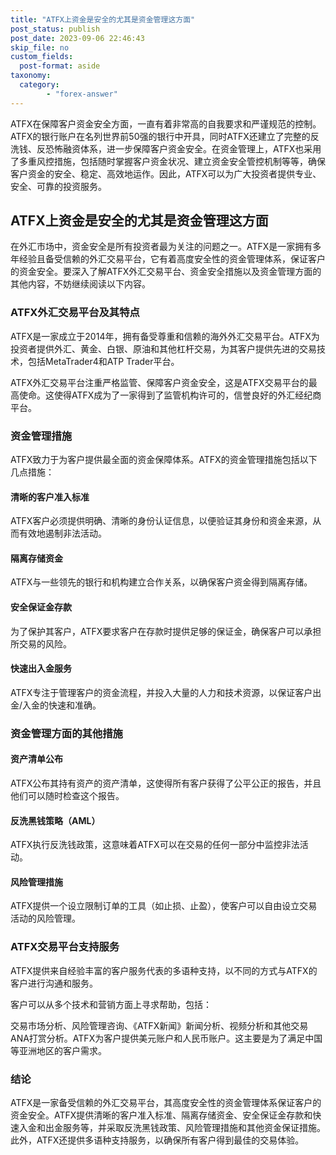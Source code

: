 ```yaml
---
title: "ATFX上资金是安全的尤其是资金管理这方面"
post_status: publish
post_date: 2023-09-06 22:46:43
skip_file: no
custom_fields: 
  post-format: aside
taxonomy:
  category:
        - "forex-answer"
---
```


ATFX在保障客户资金安全方面，一直有着非常高的自我要求和严谨规范的控制。ATFX的银行账户在名列世界前50强的银行中开具，同时ATFX还建立了完整的反洗钱、反恐怖融资体系，进一步保障客户资金安全。在资金管理上，ATFX也采用了多重风控措施，包括随时掌握客户资金状况、建立资金安全管控机制等等，确保客户资金的安全、稳定、高效地运作。因此，ATFX可以为广大投资者提供专业、安全、可靠的投资服务。

## ATFX上资金是安全的尤其是资金管理这方面

在外汇市场中，资金安全是所有投资者最为关注的问题之一。ATFX是一家拥有多年经验且备受信赖的外汇交易平台，它有着高度安全性的资金管理体系，保证客户的资金安全。要深入了解ATFX外汇交易平台、资金安全措施以及资金管理方面的其他内容，不妨继续阅读以下内容。

### ATFX外汇交易平台及其特点

ATFX是一家成立于2014年，拥有备受尊重和信赖的海外外汇交易平台。ATFX为投资者提供外汇、黄金、白银、原油和其他杠杆交易，为其客户提供先进的交易技术，包括MetaTrader4和ATP Trader平台。

ATFX外汇交易平台注重严格监管、保障客户资金安全，这是ATFX交易平台的最高使命。这使得ATFX成为了一家得到了监管机构许可的，信誉良好的外汇经纪商平台。

### 资金管理措施

ATFX致力于为客户提供最全面的资金保障体系。ATFX的资金管理措施包括以下几点措施：

#### 清晰的客户准入标准

ATFX客户必须提供明确、清晰的身份认证信息，以便验证其身份和资金来源，从而有效地遏制非法活动。

#### 隔离存储资金

ATFX与一些领先的银行和机构建立合作关系，以确保客户资金得到隔离存储。

#### 安全保证金存款

为了保护其客户，ATFX要求客户在存款时提供足够的保证金，确保客户可以承担所交易的风险。

#### 快速出入金服务

ATFX专注于管理客户的资金流程，并投入大量的人力和技术资源，以保证客户出金/入金的快速和准确。

### 资金管理方面的其他措施

#### 资产清单公布

ATFX公布其持有资产的资产清单，这使得所有客户获得了公平公正的报告，并且他们可以随时检查这个报告。

#### 反洗黑钱策略（AML）

ATFX执行反洗钱政策，这意味着ATFX可以在交易的任何一部分中监控非法活动。

#### 风险管理措施

ATFX提供一个设立限制订单的工具（如止损、止盈），使客户可以自由设立交易活动的风险管理。

### ATFX交易平台支持服务

ATFX提供来自经验丰富的客户服务代表的多语种支持，以不同的方式与ATFX的客户进行沟通和服务。

客户可以从多个技术和营销方面上寻求帮助，包括：

交易市场分析、风险管理咨询、《ATFX新闻》新闻分析、视频分析和其他交易ANA打赏分析。ATFX为客户提供美元账户和人民币账户。这主要是为了满足中国等亚洲地区的客户需求。

### 结论

ATFX是一家备受信赖的外汇交易平台，其高度安全性的资金管理体系保证客户的资金安全。ATFX提供清晰的客户准入标准、隔离存储资金、安全保证金存款和快速入金和出金服务等，并采取反洗黑钱政策、风险管理措施和其他资金保证措施。此外，ATFX还提供多语种支持服务，以确保所有客户得到最佳的交易体验。 
